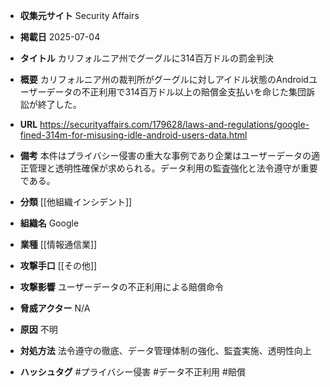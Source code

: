 - **収集元サイト**
Security Affairs

- **掲載日**
2025-07-04

- **タイトル**
カリフォルニア州でグーグルに314百万ドルの罰金判決

- **概要**
カリフォルニア州の裁判所がグーグルに対しアイドル状態のAndroidユーザーデータの不正利用で314百万ドル以上の賠償金支払いを命じた集団訴訟が終了した。

- **URL**
https://securityaffairs.com/179628/laws-and-regulations/google-fined-314m-for-misusing-idle-android-users-data.html

- **備考**
本件はプライバシー侵害の重大な事例であり企業はユーザーデータの適正管理と透明性確保が求められる。データ利用の監査強化と法令遵守が重要である。

- **分類**
[[他組織インシデント]]

- **組織名**
Google

- **業種**
[[情報通信業]]

- **攻撃手口**
[[その他]]

- **攻撃影響**
ユーザーデータの不正利用による賠償命令

- **脅威アクター**
N/A

- **原因**
不明

- **対処方法**
法令遵守の徹底、データ管理体制の強化、監査実施、透明性向上

- **ハッシュタグ**
#プライバシー侵害 #データ不正利用 #賠償
